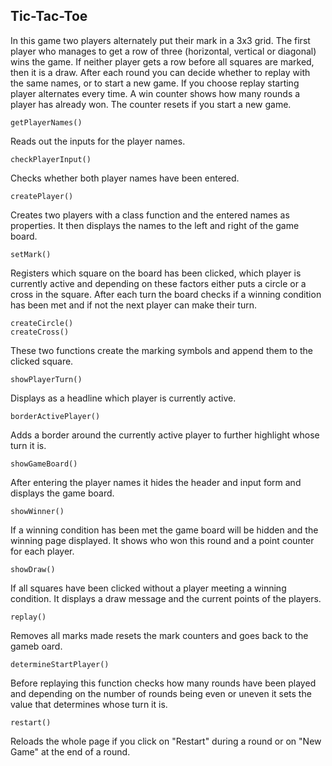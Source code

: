 ## Tic-Tac-Toe

In this game two players alternately put their mark in a 3x3 grid.
The first player who manages to get a row of three (horizontal, vertical or diagonal) wins the game.
If neither player gets a row before all squares are marked, then it is a draw.
After each round you can decide whether to replay with the same names, or to start a new game.
If you choose replay starting player alternates every time.
A win counter shows how many rounds a player has already won. The counter resets if you start a new game.

```
getPlayerNames()
```

Reads out the inputs for the player names.

```
checkPlayerInput()
```

Checks whether both player names have been entered.

```
createPlayer()
```

Creates two players with a class function and the entered names as properties.
It then displays the names to the left and right of the game board.

```
setMark()
```

Registers which square on the board has been clicked, which player is currently active and depending on these factors
either puts a circle or a cross in the square.
After each turn the board checks if a winning condition has been met and if not the next player can make their turn.

```
createCircle()
createCross()
```

These two functions create the marking symbols and append them to the clicked square.

```
showPlayerTurn()
```

Displays as a headline which player is currently active.

```
borderActivePlayer()
```

Adds a border around the currently active player to further highlight whose turn it is.

```
showGameBoard()
```

After entering the player names it hides the header and input form and displays the game board.

```
showWinner()
```

If a winning condition has been met the game board will be hidden and the winning page displayed.
It shows who won this round and a point counter for each player.

```
showDraw()
```

If all squares have been clicked without a player meeting a winning condition.
It displays a draw message and the current points of the players.

```
replay()
```

Removes all marks made resets the mark counters and goes back to the gameb oard.

```
determineStartPlayer()
```

Before replaying this function checks how many rounds have been played and depending on the number of rounds
being even or uneven it sets the value that determines whose turn it is.

```
restart()
```

Reloads the whole page if you click on "Restart" during a round or on "New Game" at the end of a round.
